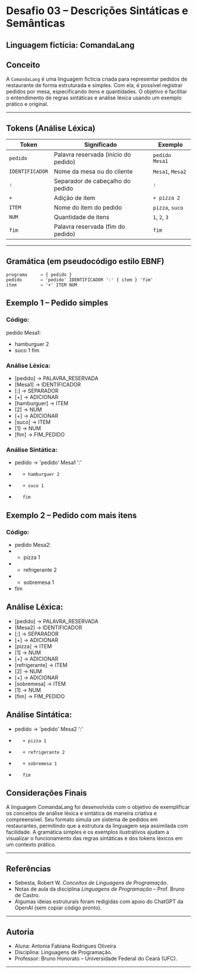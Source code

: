 # Desafio 03 – Descrições Sintáticas e Semânticas

## Linguagem fictícia: ComandaLang

## Conceito

A `ComandaLang` é uma linguagem fictícia criada para representar pedidos de restaurante de forma estruturada e simples. Com ela, é possível registrar pedidos por mesa, especificando itens e quantidades. O objetivo é facilitar o entendimento de regras sintáticas e análise léxica usando um exemplo prático e original.

---

## Tokens (Análise Léxica)

| Token           | Significado                             | Exemplo         |
|------------------|------------------------------------------|------------------|
| `pedido`         | Palavra reservada (início do pedido)     | `pedido Mesa1`   |
| `IDENTIFICADOR`  | Nome da mesa ou do cliente               | `Mesa1`, `Mesa2` |
| `:`              | Separador de cabeçalho do pedido         | `:`              |
| `+`              | Adição de item                           | `+ pizza 2`      |
| `ITEM`           | Nome do item do pedido                   | `pizza`, `suco`  |
| `NUM`            | Quantidade de itens                      | `1`, `2`, `3`     |
| `fim`            | Palavra reservada (fim do pedido)        | `fim`            |

---

## Gramática (em pseudocódigo estilo EBNF)

```ebnf
programa     → { pedido }
pedido       → 'pedido' IDENTIFICADOR ':' { item } 'fim'
item         → '+' ITEM NUM
```

## Exemplo 1 – Pedido simples
### Código:
pedido Mesa1:
+ hamburguer 2
+ suco 1
fim

### Análise Léxica:
- [pedido]     → PALAVRA_RESERVADA
- [Mesa1]      → IDENTIFICADOR
- [:]          → SEPARADOR
- [+]          → ADICIONAR
- [hamburguer] → ITEM
- [2]          → NUM
- [+]          → ADICIONAR
- [suco]       → ITEM
- [1]          → NUM
- [fim]        → FIM_PEDIDO

### Análise Sintática:
- pedido → 'pedido' Mesa1 ':' 
-        + hamburguer 2 
-        + suco 1 
-        fim


## Exemplo 2 – Pedido com mais itens
### Código:
- pedido Mesa2:
- + pizza 1
- + refrigerante 2
- + sobremesa 1
- fim

## Análise Léxica:
- [pedido]       → PALAVRA_RESERVADA
- [Mesa2]        → IDENTIFICADOR
- [:]            → SEPARADOR
- [+]            → ADICIONAR
- [pizza]        → ITEM
- [1]            → NUM
- [+]            → ADICIONAR
- [refrigerante] → ITEM
- [2]            → NUM
- [+]            → ADICIONAR
- [sobremesa]    → ITEM
- [1]            → NUM
- [fim]          → FIM_PEDIDO

## Análise Sintática:
- pedido → 'pedido' Mesa2 ':' 
-        + pizza 1 
-        + refrigerante 2 
-        + sobremesa 1 
-        fim

## Considerações Finais
A linguagem ComandaLang foi desenvolvida com o objetivo de exemplificar os conceitos de análise léxica e sintática de maneira criativa e compreensível. Seu formato simula um sistema de pedidos em restaurantes, permitindo que a estrutura da linguagem seja assimilada com facilidade. A gramática simples e os exemplos ilustrativos ajudam a visualizar o funcionamento das regras sintáticas e dos tokens léxicos em um contexto prático.

---

## Referências

- Sebesta, Robert W. *Conceitos de Linguagens de Programação*.
- Notas de aula da disciplina *Linguagens de Programação* – Prof. Bruno de Castro.
- Algumas ideias estruturais foram redigidas com apoio do ChatGPT da OpenAI (sem copiar código pronto).

---

## Autoria

- Aluna: Antonia Fabiana Rodrigues Oliveira
- Disciplina: Linguagens de Programação.
- Professor: Bruno Honorato – Universidade Federal do Ceará (UFC).

---